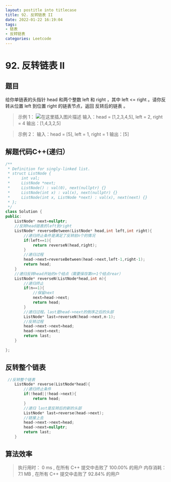 ```yaml
---
layout: postitle into titlecase
title: 92. 反转链表 II
date: 2022-01-22 16:19:04
tags: 
- 链表
- 反转链表
categories: Leetcode
---
```


# 92. 反转链表 II 

## 题目
给你单链表的头指针 head 和两个整数 left 和 right ，其中 left <= right 。请你反转从位置 left 到位置 right 的链表节点，返回 反转后的链表 。

 

> 示例 1：
> ![在这里插入图片描述](https://img-blog.csdnimg.cn/c7c681d29cf04abf85770daea15a52a9.png?x-oss-process=image/watermark,type_d3F5LXplbmhlaQ,shadow_50,text_Q1NETiBAbHVuYW4wMzIw,size_17,color_FFFFFF,t_70,g_se,x_16)
> 输入：head = [1,2,3,4,5], left = 2, right = 4 
> 输出：[1,4,3,2,5]

> 示例 2： 
> 输入：head = [5], left = 1, right = 1 
> 输出：[5]

## 解题代码C++(递归）

```cpp
/**
 * Definition for singly-linked list.
 * struct ListNode {
 *     int val;
 *     ListNode *next;
 *     ListNode() : val(0), next(nullptr) {}
 *     ListNode(int x) : val(x), next(nullptr) {}
 *     ListNode(int x, ListNode *next) : val(x), next(next) {}
 * };
 */
class Solution {
public:
    ListNode* next=nullptr;
    //反转head链表的left到right
    ListNode* reverseBetween(ListNode* head,int left,int right){
        //递归终止条件是满足了反转前n个的情况
        if(left==1){
            return reverseN(head,right);
        }
        //递归过程
        head->next=reverseBetween(head->next,left-1,right-1);
        return head;
    }
    //递归反转head开始的n个结点（需要保存第n+1个结点rear）
    ListNode* reverseN(ListNode*head,int n){
        //递归终止
        if(n==1){
            //保留next
            next=head->next;
            return head;
        }
        //递归过程。last是head->next的倒序之后的头部
        ListNode* last=reverseN(head->next,n-1);
        //反转过程
        head->next->next=head;
        head->next=next;
        return last;
    }
   
};

```
## 反转整个链表

```cpp
 //反转整个链表
    ListNode* reverse(ListNode*head){
        //递归终止条件
        if(!head||!head->next){
            return head;
        }
        //递归 last是反转后的新的头部 
        ListNode* last=reverse(head->next);
        //链接上去
        head->next->next=head;
        head->next=nullptr;
        return last;
    }
```
## 算法效率


>执行用时： 0 ms , 在所有 C++ 提交中击败了 100.00% 的用户 
>内存消耗：7.1 MB , 在所有 C++ 提交中击败了 92.84% 的用户

